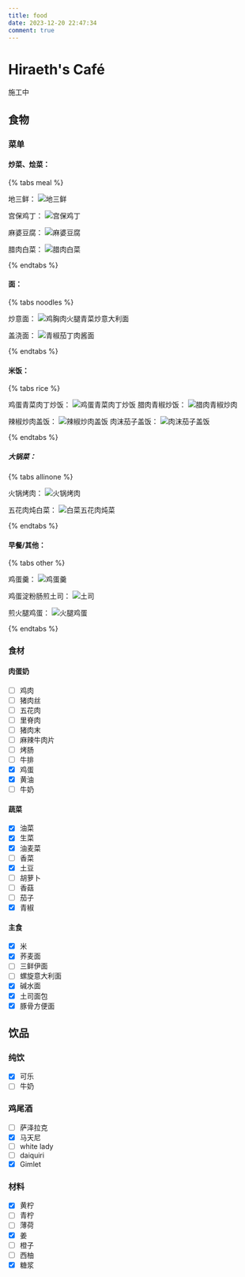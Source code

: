 ```yaml
---
title: food
date: 2023-12-20 22:47:34
comment: true
---
```


# Hiraeth's Café

<p class= "note note-danger" >施工中</p>

## 食物

### 菜单
#### 炒菜、烩菜：
{% tabs meal %}
<!-- tab 地三鲜-->
地三鲜：
![地三鲜](https://github.com/HiraethEcho/picx-images-hosting/raw/master/food/170f6c753395f4aaf904a9757d8fd43.2h81ab0y7e.jpg)
<!-- endtab -->

<!-- tab 宫保鸡丁 -->
宫保鸡丁：
![宫保鸡丁](https://github.com/HiraethEcho/picx-images-hosting/raw/master/food/b18ca6f802d4777877f3d0ed057f53c.7aww6flfkp.jpg)
<!-- endtab -->

<!-- tab 麻婆豆腐 -->
麻婆豆腐：
![麻婆豆腐](https://github.com/HiraethEcho/picx-images-hosting/raw/master/food/d93a22e5e550e70df47d20c3ab01895.1vydo06gpi.jpg)
<!-- endtab -->

<!-- tab 腊肉白菜 -->
腊肉白菜：
![腊肉白菜](https://github.com/HiraethEcho/picx-images-hosting/raw/master/food/a8eba8569f0d6ce898b45f93d114730.231ljfs9rx.jpg)
<!-- tab -->
{% endtabs %}
#### 面：
{% tabs noodles %}
<!-- tab 炒面-->
炒意面：
![鸡胸肉火腿青菜炒意大利面](https://github.com/HiraethEcho/picx-images-hosting/raw/master/food/a268f21c12b58f00125027413208387.7zq5qg97e5.jpg)
<!-- endtab -->

<!-- tab 盖浇面 -->
盖浇面：
![青椒茄丁肉酱面](https://github.com/HiraethEcho/picx-images-hosting/raw/master/food/e826c6ece42bdfeb6a23824e11bbb5a.8s3186podq.jpg)
<!-- endtab -->
{% endtabs %}

#### 米饭：
{% tabs rice %}
<!-- tab 炒饭-->
鸡蛋青菜肉丁炒饭：
![鸡蛋青菜肉丁炒饭](https://github.com/HiraethEcho/picx-images-hosting/raw/master/food/434b1ae2e21545eb9e20700048c282b.5tqr4oh0ju.jpg)
腊肉青椒炒饭：
![腊肉青椒炒肉](https://github.com/HiraethEcho/picx-images-hosting/raw/master/food/f5c99f2041946a03c6d802609740a4d.1ov5skjwbu.jpg)
<!-- endtab -->

<!-- tab 盖饭 -->
辣椒炒肉盖饭：
![辣椒炒肉盖饭](https://github.com/HiraethEcho/picx-images-hosting/raw/master/food/301601e44d002ca612515c18cf6a0dd.9kfwpx64o5.jpg)
肉沫茄子盖饭：
![肉沫茄子盖饭](https://github.com/HiraethEcho/picx-images-hosting/raw/master/food/42ca69d1761e8bffac8e03fa4fd4d30.7ljpzl0gk7.jpg)
<!-- endtab -->

{% endtabs %}

##### 大锅菜：
{% tabs allinone %}
<!-- tab 火锅烤肉-->
火锅烤肉：
![火锅烤肉](https://github.com/HiraethEcho/picx-images-hosting/raw/master/food/768bff43ef7d132de2a3573a04bf4f4.9kfwpx67w8.jpg)
<!-- endtab -->

<!-- tab 炖菜 -->
五花肉炖白菜：
![白菜五花肉炖菜](https://github.com/HiraethEcho/picx-images-hosting/raw/master/food/83b126f7592bc49259476d380c3f5cb.5c0pg3fsj8.jpg)
<!-- endtab -->

{% endtabs %}

#### 早餐/其他：
{% tabs other %}
<!-- tab 鸡蛋羹-->
鸡蛋羹：
![鸡蛋羹](https://github.com/HiraethEcho/picx-images-hosting/raw/master/food/0546c85e59ce561e1533d483fef38c7.64dkxtwodp.jpg)
<!-- endtab -->

<!-- tab 土司 -->
鸡蛋淀粉肠煎土司：
![土司](https://github.com/HiraethEcho/picx-images-hosting/raw/master/food/9b5fa513aa975bca1e366304ee9f8ae.7ljpzl0ke9.jpg)
<!-- endtab -->

<!-- tab 火腿鸡蛋 -->
煎火腿鸡蛋：
![火腿鸡蛋](https://github.com/HiraethEcho/picx-images-hosting/raw/master/food/71c2940ddc77db377e5494b5f9fc552.pf2fegv6c.jpg)
<!-- endtab -->
{% endtabs %}

### 食材

#### 肉蛋奶

- [ ] 鸡肉
- [ ] 猪肉丝
- [ ] 五花肉
- [ ] 里脊肉
- [ ] 猪肉末
- [ ] 麻辣牛肉片
- [ ] 烤肠
- [ ] 牛排
- [x] 鸡蛋
- [x] 黄油
- [ ] 牛奶

#### 蔬菜

- [x] 油菜
- [x] 生菜
- [x] 油麦菜
- [ ] 香菜
- [x] 土豆
- [ ] 胡萝卜
- [ ] 香菇
- [ ] 茄子
- [x] 青椒

#### 主食

- [x] 米
- [x] 荞麦面
- [ ] 三鲜伊面
- [ ] 螺旋意大利面
- [x] 碱水面
- [x] 土司面包
- [x] 豚骨方便面

## 饮品

### 纯饮

- [x] 可乐
- [ ] 牛奶

### 鸡尾酒

- [ ] 萨泽拉克
- [x] 马天尼
- [ ] white lady
- [ ] daiquiri
- [x] Gimlet

### 材料

- [x] 黄柠
- [ ] 青柠
- [ ] 薄荷
- [x] 姜
- [ ] 橙子
- [ ] 西柚
- [x] 糖浆
